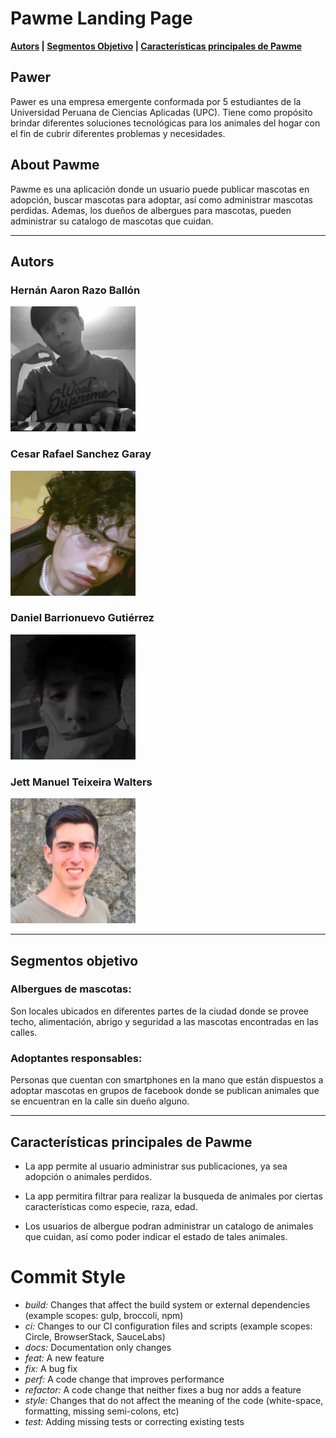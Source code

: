 # Pawme Landing Page

**[Autors](#autors) | [Segmentos Objetivo](#segmentos-objetivo) | [Características principales de Pawme](#características-principales-de-pawme)**

## Pawer

Pawer es una empresa emergente conformada por 5 estudiantes de la Universidad Peruana de Ciencias Aplicadas (UPC). Tiene como propósito brindar diferentes soluciones tecnológicas para los animales del hogar con el fin de cubrir diferentes problemas y necesidades.

## About Pawme

Pawme es una aplicación donde un usuario puede publicar mascotas en adopción, buscar mascotas para adoptar, así como administrar mascotas perdidas. Ademas, los dueños de albergues para mascotas, pueden administrar su catalogo de mascotas que cuidan.

---

## Autors

### Hernán Aaron Razo Ballón
<img src="https://github.com/Pawer-upc-pre-202202-CC237-CC51/landing/blob/main/assets/img/team/team-1.jpg" width="200">

### Cesar Rafael Sanchez Garay
<img src="https://github.com/Pawer-upc-pre-202202-CC237-CC51/landing/blob/main/assets/img/team/team-2.jpg" width="200">

### Daniel Barrionuevo Gutiérrez
<img src="https://github.com/Pawer-upc-pre-202202-CC237-CC51/landing/blob/main/assets/img/team/team-3.jpg" width="200">

### Jett Manuel Teixeira Walters
<img src="https://github.com/Pawer-upc-pre-202202-CC237-CC51/landing/blob/main/assets/img/team/team-4.jpg" width="200">


---

## Segmentos objetivo

### Albergues de mascotas: 
Son locales ubicados en diferentes partes de la ciudad donde se provee techo, alimentación, abrigo y seguridad a las mascotas encontradas en las calles.

### Adoptantes responsables: 
Personas que cuentan con smartphones en la mano que están dispuestos a adoptar mascotas en grupos de facebook donde se publican animales que se encuentran en la calle sin dueño alguno.

---
## Características principales de Pawme

- La app permite al usuario administrar sus publicaciones, ya sea adopción o animales perdidos.

- La app permitira filtrar para realizar la busqueda de animales por ciertas características como especie, raza, edad. 

- Los usuarios de albergue podran administrar un catalogo de animales que cuidan, así como poder indicar el estado de tales animales.

# Commit Style

- *build:* Changes that affect the build system or external dependencies (example scopes: gulp, broccoli, npm)
- *ci:* Changes to our CI configuration files and scripts (example scopes: Circle, BrowserStack, SauceLabs)
- *docs:* Documentation only changes
- *feat:* A new feature
- *fix:* A bug fix
- *perf:* A code change that improves performance
- *refactor:* A code change that neither fixes a bug nor adds a feature
- *style:* Changes that do not affect the meaning of the code (white-space, formatting, missing semi-colons, etc)
- *test:* Adding missing tests or correcting existing tests
